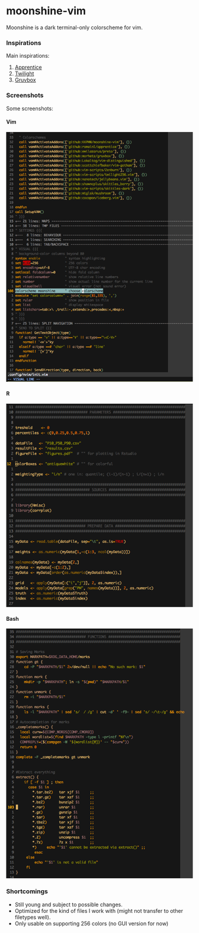 # moonshine-vim #

Moonshine is a dark terminal-only colorscheme for vim.

### Inspirations ###

Main inspirations:

1. [Apprentice](https://github.com/romainl/Apprentice)
2. [Twilight](https://github.com/vim-scripts/twilight256.vim)
3. [Gruvbox](https://github.com/morhetz/gruvbox)

### Screenshots ###

Some screenshots:

#### Vim ####

![ScreenshotVIM](img/vim.png)

#### R ####

![ScreenshotR](img/R.png)

#### Bash ####

![ScreenshotBASH](img/bash.png)

### Shortcomings ###

* Still young and subject to possible changes.
* Optimized for the kind of files I work with (might not transfer to other
filetypes well).
* Only usable on supporting 256 colors (no GUI version for now)

